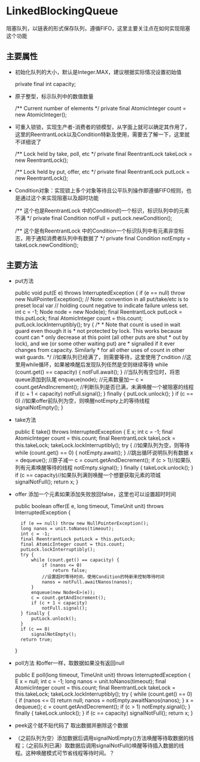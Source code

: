 # LinkedBlockingQueue
阻塞队列，以链表的形式保存队列，遵循FIFO，这里主要关注点在如何实现阻塞这个功能

## 主要属性

* 初始化队列的大小，默认是Integer.MAX，建议根据实际情况设置初始值


    private final int capacity;

   
* 原子整型，标示队列中的数值数量


     /** Current number of elements */
    private final AtomicInteger count = new AtomicInteger();



* 可重入锁锁，实现生产者-消费者的锁模型，从字面上就可以确定其作用了，这里的ReentrantLock以及Condition特新及使用，需要去了解一下，这里就不详细说了

    
    /** Lock held by take, poll, etc */
    private final ReentrantLock takeLock = new ReentrantLock();



    /** Lock held by put, offer, etc */
    private final ReentrantLock putLock = new ReentrantLock();




* Condition对象：实现锁上多个对象等待且公平队列操作即遵循FIFO规则，也是通过这个来实现阻塞以及超时功能


    /**  这个也是ReentrantLock 中的Condition的一个标识，标识队列中的元素不满 */
    private final Condition notFull = putLock.newCondition();

    /** 这个是有ReentrantLock 中的Condition一个标识队列中有元素非空标志，用于通知消费者队列中有数据了 */
    private final Condition notEmpty = takeLock.newCondition();

## 主要方法


* put方法


     public void put(E e) throws InterruptedException {
        if (e == null) throw new NullPointerException();
        // Note: convention in all put/take/etc is to preset local var
        // holding count negative to indicate failure unless set.
        int c = -1;
        Node<E> node = new Node<E>(e);
        final ReentrantLock putLock = this.putLock;
        final AtomicInteger count = this.count;
        putLock.lockInterruptibly();
        try {
            /*
             * Note that count is used in wait guard even though it is
             * not protected by lock. This works because count can
             * only decrease at this point (all other puts are shut
             * out by lock), and we (or some other waiting put) are
             * signalled if it ever changes from capacity. Similarly
             * for all other uses of count in other wait guards.
             */
			//如果队列已经满了，则需要等待，这里使用了cndition
			//这里用while循环，如果被唤醒后发现队列任然是空则继续等待
            while (count.get() == capacity) {
                notFull.await();
            }
			//当队列有空位时，将恩queue添加到队尾
            enqueue(node);
			//元素数量加一
            c = count.getAndIncrement();
			//判断队列是否已满，未满唤醒一个被阻塞的线程
            if (c + 1 < capacity)
                notFull.signal();
        } finally {
            putLock.unlock();
        }
        if (c == 0)
			//如果offer前队列为空，则唤醒notEmpty上的等待线程  			
            signalNotEmpty();
    }


* take方法



    public E take() throws InterruptedException {
        E x;
        int c = -1;
        final AtomicInteger count = this.count;
        final ReentrantLock takeLock = this.takeLock;
        takeLock.lockInterruptibly();
        try {
			//如果队列为空，则等待
            while (count.get() == 0) {
                notEmpty.await();
            }
			//跳出循环说明队列有数据
            x = dequeue();
			//原子减一
            c = count.getAndDecrement();
            if (c > 1)//如果队列有元素唤醒等待的线程
                notEmpty.signal();
        } finally {
            takeLock.unlock();
        }
        if (c == capacity)//如果队列满则唤醒一个想要获取元素的项城
            signalNotFull();
        return x;
    }

* offer
添加一个元素如果添加失败放回false，这里也可以设置超时时间


    public boolean offer(E e, long timeout, TimeUnit unit)
        throws InterruptedException {

        if (e == null) throw new NullPointerException();
        long nanos = unit.toNanos(timeout);
        int c = -1;
        final ReentrantLock putLock = this.putLock;
        final AtomicInteger count = this.count;
        putLock.lockInterruptibly();
        try {
            while (count.get() == capacity) {
                if (nanos <= 0)
                    return false;
				//设置超时等待时间，使用Condition的特新来控制等待时间
                nanos = notFull.awaitNanos(nanos);
            }
            enqueue(new Node<E>(e));
            c = count.getAndIncrement();
            if (c + 1 < capacity)
                notFull.signal();
        } finally {
            putLock.unlock();
        }
        if (c == 0)
            signalNotEmpty();
        return true;
    }


* poll方法
和offer一样，取数据如果没有返回null

    public E poll(long timeout, TimeUnit unit) throws InterruptedException {
        E x = null;
        int c = -1;
        long nanos = unit.toNanos(timeout);
        final AtomicInteger count = this.count;
        final ReentrantLock takeLock = this.takeLock;
        takeLock.lockInterruptibly();
        try {
            while (count.get() == 0) {
                if (nanos <= 0)
                    return null;
                nanos = notEmpty.awaitNanos(nanos);
            }
            x = dequeue();
            c = count.getAndDecrement();
            if (c > 1)
                notEmpty.signal();
        } finally {
            takeLock.unlock();
        }
        if (c == capacity)
            signalNotFull();
        return x;
    }

* peek这个就不贴代码了
取出数据并删除这个数据

* （之前队列为空）添加数据后调用signalNotEmpty()方法唤醒等待取数据的线程；（之前队列已满）取数据后调用signalNotFull()唤醒等待插入数据的线程。这种唤醒模式可节省线程等待时间。？